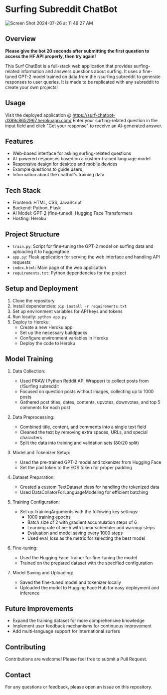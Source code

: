 # Surfing Subreddit ChatBot

![Screen Shot 2024-07-26 at 11 49 27 AM](https://github.com/user-attachments/assets/53fce91d-bf8c-4a4d-aeda-a1e0bf29433c)

## Overview

**Please give the bot 20 seconds after submitting the first question to access the HF API properly, then try again!**

This Surf ChatBot is a full-stack web application that provides surfing-related information and answers questions about surfing. It uses a fine-tuned GPT-2 model trained on data from the r/surfing subreddit to generate responses to user queries. It is made to be replicated with any subreddit to create your own projects!

## Usage

Visit the deployed application @ https://surf-chatbot-d389c8652967.herokuapp.com/
Enter your surfing-related question in the input field and click "Get your response" to receive an AI-generated answer.

## Features

- Web-based interface for asking surfing-related questions
- AI-powered responses based on a custom-trained language model
- Responsive design for desktop and mobile devices
- Example questions to guide users
- Information about the chatbot's training data

## Tech Stack

- Frontend: HTML, CSS, JavaScript
- Backend: Python, Flask
- AI Model: GPT-2 (fine-tuned), Hugging Face Transformers
- Hosting: Heroku

## Project Structure

- `train.py`: Script for fine-tuning the GPT-2 model on surfing data and uploading it to huggingface
- `app.py`: Flask application for serving the web interface and handling API requests
- `index.html`: Main page of the web application
- `requirements.txt`: Python dependencies for the project

## Setup and Deployment

1. Clone the repository
2. Install dependencies: `pip install -r requirements.txt`
3. Set up environment variables for API keys and tokens
4. Run locally: `python app.py`
5. Deploy to Heroku:
   - Create a new Heroku app
   - Set up the necessary buildpacks
   - Configure environment variables in Heroku
   - Deploy the code to Heroku

## Model Training

1. Data Collection:
   - Used PRAW (Python Reddit API Wrapper) to collect posts from r/Surfing subreddit
   - Focused on question posts without images, collecting up to 1000 posts
   - Gathered post titles, dates, contents, upvotes, downvotes, and top 5 comments for each post

2. Data Preprocessing:
   - Combined title, content, and comments into a single text field
   - Cleaned the text by removing extra spaces, URLs, and special characters
   - Split the data into training and validation sets (80/20 split)

3. Model and Tokenizer Setup:
   - Used the pre-trained GPT-2 model and tokenizer from Hugging Face
   - Set the pad token to the EOS token for proper padding

4. Dataset Preparation:
   - Created a custom TextDataset class for handling the tokenized data
   - Used DataCollatorForLanguageModeling for efficient batching

5. Training Configuration:
   - Set up TrainingArguments with the following key settings:
     - 1000 training epochs
     - Batch size of 2 with gradient accumulation steps of 6
     - Learning rate of 5e-5 with linear scheduler and warmup steps
     - Evaluation and model saving every 1000 steps
     - Used eval_loss as the metric for selecting the best model

6. Fine-tuning:
   - Used the Hugging Face Trainer for fine-tuning the model
   - Trained on the prepared dataset with the specified configuration

7. Model Saving and Uploading:
   - Saved the fine-tuned model and tokenizer locally
   - Uploaded the model to Hugging Face Hub for easy deployment and inference

## Future Improvements

- Expand the training dataset for more comprehensive knowledge
- Implement user feedback mechanisms for continuous improvement
- Add multi-language support for international surfers

## Contributing

Contributions are welcome! Please feel free to submit a Pull Request.

## Contact

For any questions or feedback, please open an issue on this repository.
